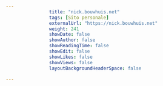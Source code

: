 ---
                title: "nick.bouwhuis.net"
                tags: [Sito personale]
                externalUrl: "https://nick.bouwhuis.net"
                weight: 241
                showDate: false
                showAuthor: false
                showReadingTime: false
                showEdit: false
                showLikes: false
                showViews: false
                layoutBackgroundHeaderSpace: false
                ---

